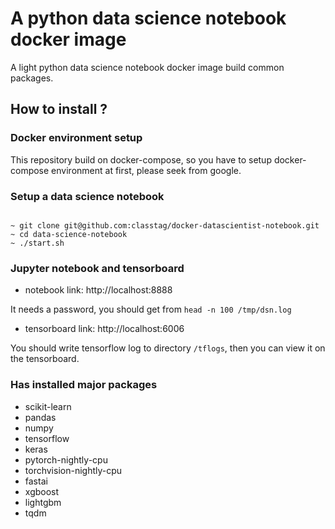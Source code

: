 # A python data science notebook docker image

A light python data science notebook docker image build common packages.

## How to install ?

### Docker environment setup
This repository build on docker-compose, so you have to setup docker-compose environment at first, please seek from google.

### Setup a data science notebook
```base

~ git clone git@github.com:classtag/docker-datascientist-notebook.git
~ cd data-science-notebook
~ ./start.sh

```

### Jupyter notebook and tensorboard
- notebook link: http://localhost:8888

It needs a password, you should get from ```head -n 100 /tmp/dsn.log```

- tensorboard link: http://localhost:6006

You should write tensorflow log to directory `/tflogs`, then you can view it on the tensorboard.

### Has installed major packages
- scikit-learn
- pandas
- numpy
- tensorflow
- keras
- pytorch-nightly-cpu
- torchvision-nightly-cpu
- fastai
- xgboost
- lightgbm
- tqdm


